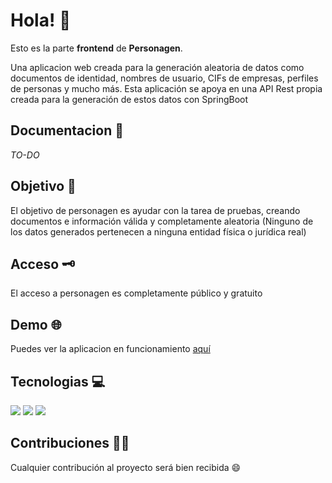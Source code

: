 # Hola! 👋

Esto es la parte **frontend** de **Personagen**. 

Una aplicacion web creada para la generación aleatoria de datos como documentos de identidad, nombres de usuario, CIFs de empresas, perfiles de personas y mucho más.
Esta aplicación se apoya en una API Rest propia creada para la generación de estos datos con SpringBoot

## Documentacion 📄
*TO-DO*

## Objetivo 🎯
El objetivo de personagen es ayudar con la tarea de pruebas, creando documentos e información válida y completamente aleatoria (Ninguno de los datos generados pertenecen a ninguna entidad física o jurídica real)

## Acceso 🗝️
El acceso a personagen es completamente público y gratuito

## Demo 🌐
Puedes ver la aplicacion en funcionamiento [aquí](https://jorgegonzalezpiedra.github.io/idsdata)

## Tecnologias 💻
![](<https://badgewind.vercel.app/api/-React?badgeStyle=rounded-full&leftStyle=rounded-full&rightStyle=bg-transparent|font-black|w-16&icon=simple-icons:react&iconStyle=text-(@61dafb)|w-5|h-5>)
![](<https://badgewind.vercel.app/api/-Javascript?badgeStyle=rounded-full&leftStyle=rounded-full&rightStyle=bg-transparent|font-black|w-20&icon=simple-icons:javascript&iconStyle=text-(@F7FF00)|w-5|h-5>)
![](<https://badgewind.vercel.app/api/-Tailwind?badgeStyle=rounded-full&leftStyle=rounded-full&rightStyle=bg-transparent|font-black|w-20&icon=simple-icons:tailwindcss&iconStyle=text-(@FFFFFF)|w-5|h-5>)

## Contribuciones 👩‍💻
Cualquier contribución al proyecto será bien recibida 😄
